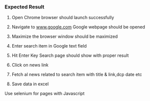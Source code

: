 
### Expected Result

1. Open Chrome browser should launch successfully

2. Navigate to www.google.com	Google webpage should be opened
3. Maximize the browser window should be maximized
4. Enter search item in Google text field	
5. Hit Enter Key	Search page should show with proper result
6. Click on news link
7. Fetch al news related to search item with title & link,dcp date etc
8. Save data in excel

Use selenium for pages with Javascript